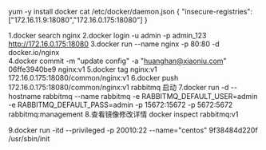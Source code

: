 
yum -y install docker 
cat /etc/docker/daemon.json 
{ "insecure-registries":["172.16.11.9:18080","172.16.0.175:18080"] }


1.docker search nginx
2.docker login -u admin -p admin_123 http://172.16.0.175:18080
3.docker run --name nginx -p 80:80 -d docker.io/nginx  
4.docker commit -m "update config" -a "huanghan@xiaoniu.com" 06ffe3940be9 nginx:v1
5.docker tag nginx:v1 172.16.0.175:18080/common/nginx:v1
6.docker push 172.16.0.175:18080/common/nginx:v1
rabbitmq 启动
7.docker run -d --hostname rabbitmq --name rabbitmq -e RABBITMQ_DEFAULT_USER=admin -e RABBITMQ_DEFAULT_PASS=admin -p 15672:15672 -p 5672:5672 rabbitmq:management
8.查看镜像修改详情
  docker inspect rabbitmq:v1 
  
  
9.docker run  -itd --privileged -p 20010:22 --name="centos"  9f38484d220f   /usr/sbin/init

